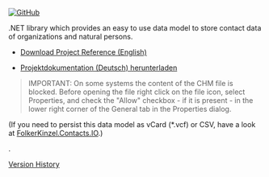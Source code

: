 [![GitHub](https://img.shields.io/github/license/FolkerKinzel/Contacts)](https://github.com/FolkerKinzel/Contacts/blob/master/LICENSE)

.NET library which provides an easy to use data model to store contact data of organizations and natural persons.


* [Download Project Reference (English)](https://github.com/FolkerKinzel/Contacts/blob/master/ProjectReference/1.5.0/FolkerKinzel.Contacts.en.chm)

* [Projektdokumentation (Deutsch) herunterladen](https://github.com/FolkerKinzel/Contacts/blob/master/ProjectReference/1.5.0/FolkerKinzel.Contacts.de.chm)

> IMPORTANT: On some systems the content of the CHM file is blocked. Before opening the file right click on the file icon, select Properties, and check the "Allow" checkbox - if it is present - in the lower right corner of the General tab in the Properties dialog.

(If you need to persist this data model as vCard (*.vcf) or CSV, have a look at [FolkerKinzel.Contacts.IO](https://www.nuget.org/packages/FolkerKinzel.Contacts.IO/).)

.

[Version History](https://github.com/FolkerKinzel/Contacts/releases)

